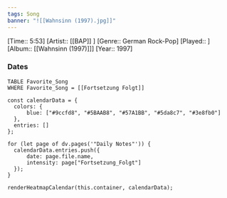 ```yaml
---
tags: Song  
banner: "![[Wahnsinn (1997).jpg]]"
---
```

[Time:: 5:53]
[Artist:: [[BAP]] ]
[Genre:: German Rock-Pop]
[Played:: ]
[Album:: [[Wahnsinn (1997)]]]
[Year:: 1997]
### Dates
````dataview
TABLE Favorite_Song
WHERE Favorite_Song = [[Fortsetzung Folgt]]
````
  ```dataviewjs
const calendarData = { 
	colors: { 
		blue: ["#9ccfd8", "#5BAAB8", "#57A1BB", "#5da8c7", "#3e8fb0"] 
	}, 
	entries: [] 
}; 

for (let page of dv.pages('"Daily Notes"')) { 
	calendarData.entries.push({ 
		date: page.file.name, 
		intensity: page["Fortsetzung_Folgt"]
	}); 
} 

renderHeatmapCalendar(this.container, calendarData);
```

